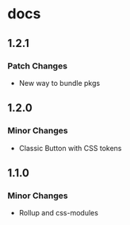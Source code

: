 # docs

## 1.2.1

### Patch Changes

- New way to bundle pkgs

## 1.2.0

### Minor Changes

- Classic Button with CSS tokens

## 1.1.0

### Minor Changes

- Rollup and css-modules

